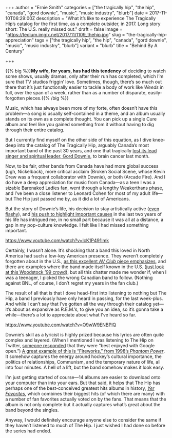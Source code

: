 +++
author = "Ernie Smith"
categories = ["the tragically hip", "the hip", "canada", "gord downie", "music", "music industry", "blurb"]
date = 2017-11-10T06:29:00Z
description = "What it’s like to experience The Tragically Hip’s catalog for the first time, as a complete outsider, in 2017. Long story short: The U.S. really missed out."
draft = false
image = "https://tedium.imgix.net/2017/11/1109_thehip.jpg"
slug = "the-tragically-hip-appreciation"
tags = ["the tragically hip", "the hip", "canada", "gord downie", "music", "music industry", "blurb"]
variant = "blurb"
title = "Behind By A Century"

+++

{{% big %}}**My wife, for years, has had this tendency** of deciding to watch some shows, usually dramas, only after their run has completed, which I’m sure that TV studios friggin’ love. Sometimes, though, there’s so much out there that it’s just functionally easier to tackle a body of work like *Weeds* in full, over the span of a week, rather than as a number of disparate, easily-forgotten pieces.{{% /big %}}

Music, which has always been more of my forte, often doesn’t have this problem—a song is usually self-contained in a theme, and an album usually stands on its own as a complete thought. You can pick up a single Cure album and feel like you gained something from it without having to dig through their entire catalog. 

But I currently find myself on the other side of this equation, as I dive knee-deep into the catalog of The Tragically Hip, arguably Canada’s most important band of the past 30 years, and one that tragically [lost its lead singer and spiritual leader, Gord Downie](https://beta.theglobeandmail.com/arts/music/obituary-gord-downie/article36637827/), to brain cancer last month.

Now, to be fair, other bands from Canada have had more global success (ugh, Nickelback), more critical acclaim (Broken Social Scene, whose Kevin Drew was a frequent collaborator with Downie), or both (Arcade Fire). And I do have a deep appreciation for music from Canada—as a teen I was a sizable Barenaked Ladies fan, went through a lengthy Weakerthans phase, and I’ve been a close listener to Leonard Cohen for most of my adult life—but The Hip just passed me by, as it did a lot of Americans.

But the story of Downie’s life, his decision to stay artistically active ([even flashy](http://www.cbc.ca/news/canada/toronto/gord-downie-outfits-1.3694446)), and [his push to highlight important causes](https://www.vice.com/en_ca/article/nnkmg7/indigenous-artists-tell-us-how-they-feel-about-gord-downies-activism) in the last two years of his life has intrigued me, in no small part because it was all at a distance, a gap in my pop-culture knowledge. I felt like I had missed something important.

https://www.youtube.com/watch?v=lcK1P491lmk

Certainly, I wasn’t alone. It’s shocking that a band this loved in North America had such a low-key American presence. They weren’t completely forgotten about in the U.S., [as this excellent *AV Club* piece emphasizes](https://music.avclub.com/why-canadian-bands-sometimes-can-t-make-it-in-the-sta-1798251396), and there are examples where the band made itself known in the U.S. ([just look at this Woodstock ’99 crowd](https://www.youtube.com/watch?v=lcK1P491lmk)), but all this chatter made me wonder if, when I was a teenager, I picked the wrong Canadian band to follow. (Nothing against BNL, of course, I don’t regret my years in the fan club.)

The result of all that is that I dove head-first into listening to nothing but The Hip, a band I previously have only heard in passing, for the last week-plus. And while I can’t say that I’ve gotten all the way through their catalog yet—it’s about as expansive as R.E.M.’s, to give you an idea, so it’s gonna take a while—there’s a lot to appreciate about what I’ve heard so far.

https://www.youtube.com/watch?v=O9wW9ENBPlQ

Downie’s skill as a lyricist is highly prized because his lyrics are often quite complex and layered. (When I mentioned I was listening to The Hip on Twitter, [someone responded](https://twitter.com/DevinDevknagel/status/926665373226885120) that they were “best enjoyed with Google open.”) [A great example of this is “Fireworks,” from 1998’s *Phantom Power*](https://www.youtube.com/watch?v=O9wW9ENBPlQ). It somehow captures the energy around hockey’s cultural importance, the politics of relationships, Communism, and the temporary nature of life, all into four minutes. A hell of a lift, but the band somehow makes it look easy.

I’m just getting started of course—14 albums are easier to download onto your computer than into your ears. But that said, it helps that The Hip has perhaps one of the best-conceived greatest hits albums in history, [*Yer Favorites*](http://amzn.to/2hZ3UsE), which combines their biggest hits (of which there are many) with a number of fan favorites actually voted on by the fans. That means that the album is not only complete but it actually captures what’s great about the band beyond the singles.

Anyway, I would definitely encourage anyone else to consider the same if they haven’t listened to much of The Hip. I just wished I had done so before the series had ended.